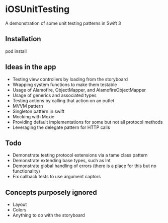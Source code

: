 # iOSUnitTesting

A demonstration of some unit testing patterns in Swift 3

## Installation
pod install

## Ideas in the app
  * Testing view controllers by loading from the storyboard
  * Wrapping system functions to make them testable
  * Usage of Alamofire, ObjectMapper, and AlamofireObjectMapper
  * Usage of generics and associated types
  * Testing actions by calling that action on an outlet
  * MVVM pattern
  * Singleton pattern in swift
  * Mocking with Moxie
  * Providing default implementations for some but not all protocol methods
  * Leveraging the delegate pattern for HTTP calls

## Todo
  * Demonstrate testing protocol extensions via a tame class pattern
  * Demonstrate extending base types, such as Int
  * Demonstrate global handling of errors (there is a place for this but no functionality)
  * Fix callback tests to use argument captors

## Concepts purposely ignored
  * Layout
  * Colors
  * Anything to do with the storyboard
